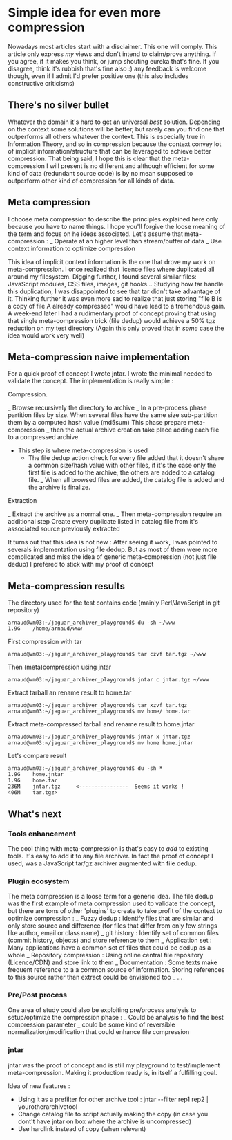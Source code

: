 
# Simple idea for even more compression

Nowadays most articles start with a disclaimer.
This one will comply. This article only express *my* views
and don't intend to claim/prove anything.
If you agree, if it makes you think, or jump shouting eureka that's fine.
If you disagree, think it's rubbish that's fine also :)
any feedback is welcome though, even if I admit I'd prefer positive one (this also includes constructive criticisms)

## There's no silver bullet

Whatever the domain it's hard to get an universal *best* solution.
Depending on the context some solutions will be better, but rarely can you find one that outperforms all others whatever the context.
This is especially true in Information Theory, and so in compression because the context convey lot of implicit information/structure that can be leveraged to achieve better compression.
That being said, I hope this is clear that the meta-compression I will present is no different and although efficient for some kind of data (redundant source code) is by no mean supposed to outperform other kind of compression for all kinds of data.

## Meta compression

I choose meta compression to describe the principles explained here only because you have to name things.
I hope you'll forgive the loose meaning of the term and focus on he ideas associated.
Let's assume that meta-compression :
_ Operate at an higher level than stream/buffer of data
_ Use context information to optimize compression

This idea of implicit context information is the one that drove my work on meta-compression. 
I once realized that licence files where duplicated all around my filesystem.
Digging further, I found several similar files: JavaScript modules, CSS files, images, git hooks...
Studying how tar handle this duplication, I was disappointed to see that tar didn't take advantage of it.
Thinking further it was even more sad to realize that just storing "file B is a copy of file A already compressed" would have lead to a tremendous gain.
A week-end later I had a rudimentary proof of concept proving that using that single meta-compression trick (file dedup) would achieve a 50% tgz reduction on my test directory (Again this only proved that in *some* case the idea would work very well) 

## Meta-compression naive implementation

For a quick proof of concept I wrote jntar.
I wrote the minimal needed to validate the concept.
The implementation is really simple :

Compression.

_ Browse recursively the directory to archive
_ In a pre-process phase partition files by size.
  When several files have the same size sub-partition them by a computed hash value (md5sum)
  This phase prepare meta-compression
_ then the actual archive creation take place
  adding each file to a compressed archive
  * This step is where meta-compression is used
      + The file dedup action check for every file added that it doesn't share a common size/hash value with other files, if it's the case only the first file is added to the archive, the others are added to a catalog file.
_ When all browsed files are added, the catalog file is added and the archive is finalize.

Extraction

_ Extract the archive as a normal one.
_ Then meta-compression require an additional step
  Create every duplicate listed in catalog file from it's associated source previously extracted

It turns out that this idea is not new :
After seeing it work, I was pointed to severals implementation using file dedup. 
But as most of them were more complicated and miss the idea of generic meta-compression (not just file dedup) I prefered to stick with my proof of concept

## Meta-compression results

The directory used for the test contains code (mainly Perl/JavaScript in git repository)

	arnaud@vm03:~/jaguar_archiver_playground$ du -sh ~/www
	1.9G    /home/arnaud/www

First compression with tar
 
	arnaud@vm03:~/jaguar_archiver_playground$ tar czvf tar.tgz ~/www

Then (meta)compression using jntar

	arnaud@vm03:~/jaguar_archiver_playground$ jntar c jntar.tgz ~/www
 

Extract tarball an rename result to home.tar

	arnaud@vm03:~/jaguar_archiver_playground$ tar xzvf tar.tgz
	arnaud@vm03:~/jaguar_archiver_playground$ mv home/ home.tar
 
Extract meta-compressed tarball and rename result to home.jntar

	arnaud@vm03:~/jaguar_archiver_playground$ jntar x jntar.tgz
	arnaud@vm03:~/jaguar_archiver_playground$ mv home home.jntar
 
Let's compare result

	arnaud@vm03:~/jaguar_archiver_playground$ du -sh *
	1.9G    home.jntar
	1.9G    home.tar
	236M    jntar.tgz     <----------------  Seems it works !
	406M    tar.tgz>

## What's next

### Tools enhancement

The cool thing with meta-compression is that's easy to *add* to existing tools.
It's easy to add it to any file archiver.
In fact the proof of concept I used, was a JavaScript tar/gz archiver augmented with file dedup.

### Plugin ecosystem

The meta compression is a loose term for a generic idea.
The file dedup was the first example of meta compression used to validate the concept, but there are tons of other 'plugins' to create to take profit of the context to optimize compression :
_ Fuzzy dedup : Identify files that are similar and only store source and difference (for files that differ from only few strings like author, email or class name)
_ git history : Identify set of common files (commit history, objects) and store reference to them
_ Application set : Many applications have a common set of files that could be dedup as a whole
_ Repository compression : Using online central file repository (Licence/CDN) and store link to them
_ Documentation : Some texts make frequent reference to a a common source of information. Storing references to this source rather than extract could be envisioned too
_ ...

### Pre/Post process

One area of study could also be exploiting pre/process analysis to setup/optimize the compression phase :
_ Could be analysis to find the best compression parameter
_ could be some kind of reversible normalization/modification that could enhance file compression

### jntar

jntar was the proof of concept and is still my playground to test/implement meta-compression.
Making it production ready is, in itself a fulfilling goal.

Idea of new features :
* Using it as a prefilter for other archive tool : jntar --filter rep1 rep2 | yourotherarchivetool 
* Change catalog file to script actually making the copy (in case you dont't have jntar on box where the archive is uncompressed)
* Use hardlink instead of copy (when relevant)

